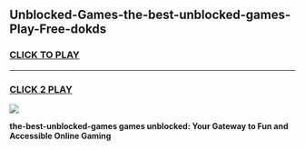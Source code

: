 
## Unblocked-Games-the-best-unblocked-games-Play-Free-dokds
<h3>
<a href="https://premium76.site?title=the-best-unblocked-games&ref=21A">CLICK TO PLAY</a></h3>
<hr>

<h3>
<a href="https://premium76.site?title=the-best-unblocked-games&ref=21A">CLICK 2 PLAY</a>
  
</h3>

<a href="https://premium76.site?title=the-best-unblocked-games&ref=21A"><img src="https://clearcache.store/games.png"></a>


**the-best-unblocked-games games unblocked: Your Gateway to Fun and Accessible Online Gaming**
